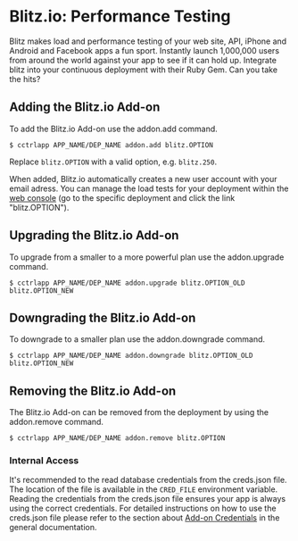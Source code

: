 # Blitz.io: Performance Testing

Blitz makes load and performance testing of your web site, API, iPhone and Android and Facebook apps a fun sport. Instantly launch 1,000,000 users from around the world against your app to see if it can hold up. Integrate blitz into your continuous deployment with their Ruby Gem. Can you take the hits?

## Adding the Blitz.io Add-on

To add the Blitz.io Add-on use the addon.add command.

~~~
$ cctrlapp APP_NAME/DEP_NAME addon.add blitz.OPTION
~~~
Replace `blitz.OPTION` with a valid option, e.g. `blitz.250`.

When added, Blitz.io automatically creates a new user account with your email adress. You can manage the load tests for your deployment within the [web console](https://www.cloudcontrol.com/console) (go to the specific deployment and click the link "blitz.OPTION").

## Upgrading the Blitz.io Add-on

To upgrade from a smaller to a more powerful plan use the addon.upgrade command.

~~~
$ cctrlapp APP_NAME/DEP_NAME addon.upgrade blitz.OPTION_OLD blitz.OPTION_NEW
~~~

## Downgrading the Blitz.io Add-on

To downgrade to a smaller plan use the addon.downgrade command.

~~~
$ cctrlapp APP_NAME/DEP_NAME addon.downgrade blitz.OPTION_OLD blitz.OPTION_NEW
~~~

## Removing the Blitz.io Add-on

The Blitz.io Add-on can be removed from the deployment by using the addon.remove command.

~~~
$ cctrlapp APP_NAME/DEP_NAME addon.remove blitz.OPTION
~~~

### Internal Access

It's recommended to the read database credentials from the creds.json file. The location of the file is available in the `CRED_FILE` environment variable. Reading the credentials from the creds.json file ensures your app is always using the correct credentials. For detailed instructions on how to use the creds.json file please refer to the section about [Add-on Credentials](https://www.cloudcontrol.com/dev-center/platform%20documentation#add-ons) in the general documentation.

